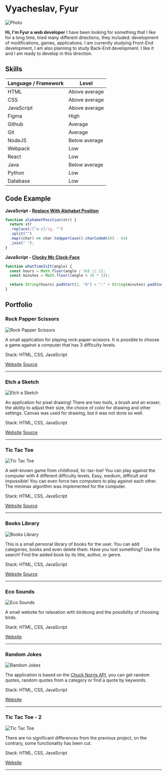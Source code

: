 # Vyacheslav, Fyur

![Photo](./assets/img/photo-230x230.png "Photo")

**Hi, I'm Fyur a web developer**
I have been looking for something that I like for a long time, tried many different directions, they included: development of modifications, games, applications. I am currently studying Front-End development, I am also planning to study Back-End development. I like it and I am ready to develop in this direction.

## Skills

| Language / Framework | Level           |
| --                   | --              |
| HTML                 | Above average   |
| CSS                  | Above average   |
| JavaScript           | Above average   |
| Figma                | High            |
| Github               | Average         |
| Git                  | Average         |
| NodeJS               | Below average   |
| Webpack              | Low             |
| React                | Low             |
| Java                 | Below average   |
| Python               | Low             |
| Database             | Low             |

## Code Example

**JavaScript - [Replace With Alphabet Position](https://www.codewars.com/kata/546f922b54af40e1e90001da)**

```javascript
function alphabetPosition(str) {
  return str
  .replace(/[^a-z]/ig, "")
  .split("")
  .map((char) => char.toUpperCase().charCodeAt(0) - 64)
  .join(" ");
}
```

**JavaScript - [Clocky Mc Clock-Face](https://www.codewars.com/kata/59752e1f064d1261cb0000ec)**

```javascript
function whatTimeIsIt(angle) {
  const hours = Math.floor(angle / 30) || 12;
  const minutes = Math.floor((angle % 30 * 2));

  return String(hours).padStart(2, "0") + ":" + String(minutes).padStart(2, "0");
}
```

## Portfolio

### Rock Papper Scissors

![Rock Papper Scissors](./assets/projects/rock-paper-scissors.png)

A small application for playing rock-paper-scissors. It is possible to choose a game against a computer that has 3 difficulty levels.

Stack: HTML, CSS, JavaScript

[Website](https://totgg.github.io/odin-rock-paper-scissors/)
[Source](https://github.com/totgg/odin-rock-paper-scissors/)

---

### Etch a Sketch

![Etch a Sketch](./assets/projects/etch-a-sketch.png)

An application for pixel drawing! There are two tools, a brush and an eraser, the ability to adjust their size, the choice of color for drawing and other settings. Canvas was used for drawing, but it was not done so well.

Stack: HTML, CSS, JavaScript

[Website](https://totgg.github.io/odin-etch-a-sketch/)
[Source](https://github.com/totgg/odin-etch-a-sketch/)

---

### Tic Tac Toe

![Tic Tac Toe](./assets/projects/tic-tac-toe.png)

A well-known game from childhood, tic-tac-toe! You can play against the computer with 4 different difficulty levels. Easy, medium, difficult and impossible! You can even force two computers to play against each other. The minimax algorithm was implemented for the computer.

Stack: HTML, CSS, JavaScript

[Website](https://totgg.github.io/odin-tic-tac-toe/)
[Source](https://github.com/totgg/odin-tic-tac-toe/)

---

### Books Library

![Books Library](./assets/projects/books-library.png)

This is a small personal library of books for the user. You can add categories, books and even delete them. Have you lost something? Use the search! Find the added book by its title, author, or genre.

Stack: HTML, CSS, JavaScript

[Website](https://totgg.github.io/odin-books-library/)
[Source](https://github.com/totgg/odin-books-library/)

---

### Eco Sounds

![Eco Sounds](./assets/projects/eco-sounds.png)

A small website for relaxation with birdsong and the possibility of choosing birds.

Stack: HTML, CSS, JavaScript

[Website](https://rolling-scopes-school.github.io/totgg-JSFEPRESCHOOL/eco-sounds/)

---

### Random Jokes

![Random Jokes](./assets/projects/random-jokes.png)

The application is based on the [Chuck Norris API](https://api.chucknorris.io/), you can get random quotes, random quotes from a category or find a quote by keywords.

Stack: HTML, CSS, JavaScript

[Website](https://rolling-scopes-school.github.io/totgg-JSFEPRESCHOOL/random-jokes/)

---

### Tic Tac Toe - 2

![Tic Tac Toe](./assets/projects/tic-tac-toe-2.png)

There are no significant differences from the previous project, on the contrary, some functionality has been cut.

Stack: HTML, CSS, JavaScript

[Website](https://rolling-scopes-school.github.io/totgg-JSFEPRESCHOOL/tic-tac-toe/)

---

